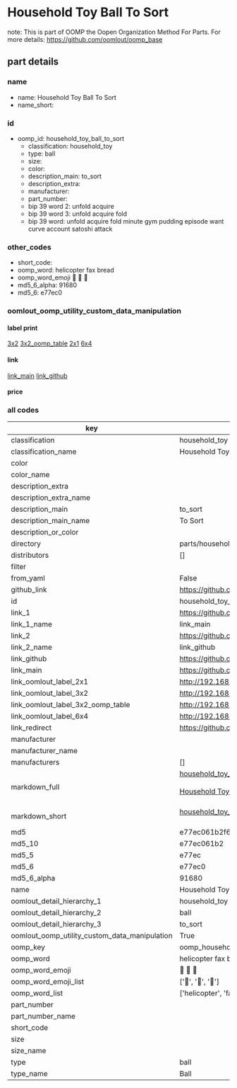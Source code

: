 # Household Toy Ball To Sort  

note: This is part of OOMP the Oopen Organization Method For Parts. For more details: https://github.com/oomlout/oomp_base

##  part details
  







### name
* name: Household Toy Ball To Sort
* name_short: 
### id
* oomp_id: household_toy_ball_to_sort
  * classification: household_toy
  * type: ball
  * size: 
  * color: 
  * description_main: to_sort
  * description_extra: 
  * manufacturer: 
  * part_number: 
  * bip 39 word 2: unfold acquire
  * bip 39 word 3: unfold acquire fold
  * bip 39 word: unfold acquire fold minute gym pudding episode want curve account satoshi attack

### other_codes
* short_code: 
* oomp_word: helicopter fax bread
* oomp_word_emoji :helicopter: :fax: :bread:
* md5_6_alpha: 91680
* md5_6: e77ec0






### oomlout_oomp_utility_custom_data_manipulation
#### label print
[3x2](http://192.168.1.245:1112/?label=oomp%2091680)
[3x2_oomp_table](http://192.168.1.108:1112/?label=oomp%2091680)
[2x1](http://192.168.1.242:1112/?label=oomp%2091680)
[6x4](http://192.168.1.55:1112/?label=oomp%2091680)    

#### link

[link_main](https://github.com/oomlout/oomlout_oomp_version_1_messy/tree/main/parts/household_toy_ball_to_sort) [link_github](https://github.com/oomlout/oomlout_oomp_version_1_messy/tree/main/parts/household_toy_ball_to_sort)                             

#### price







### all codes 
| key | value |  
| --- | --- |  
| classification | household_toy |  
| classification_name | Household Toy |  
| color |  |  
| color_name |  |  
| description_extra |  |  
| description_extra_name |  |  
| description_main | to_sort |  
| description_main_name | To Sort |  
| description_or_color |   |  
| directory | parts/household_toy_ball_to_sort |  
| distributors | [] |  
| filter |  |  
| from_yaml | False |  
| github_link | https://github.com/oomlout/oomlout_oomp_part_src/tree/main/parts/household_toy_ball_to_sort |  
| id | household_toy_ball_to_sort |  
| link_1 | https://github.com/oomlout/oomlout_oomp_version_1_messy/tree/main/parts/household_toy_ball_to_sort |  
| link_1_name | link_main |  
| link_2 | https://github.com/oomlout/oomlout_oomp_version_1_messy/tree/main/parts/household_toy_ball_to_sort |  
| link_2_name | link_github |  
| link_github | https://github.com/oomlout/oomlout_oomp_version_1_messy/tree/main/parts/household_toy_ball_to_sort |  
| link_main | https://github.com/oomlout/oomlout_oomp_version_1_messy/tree/main/parts/household_toy_ball_to_sort |  
| link_oomlout_label_2x1 | http://192.168.1.242:1112/?label=oomp%2091680 |  
| link_oomlout_label_3x2 | http://192.168.1.245:1112/?label=oomp%2091680 |  
| link_oomlout_label_3x2_oomp_table | http://192.168.1.108:1112/?label=oomp%2091680 |  
| link_oomlout_label_6x4 | http://192.168.1.55:1112/?label=oomp%2091680 |  
| link_redirect | https://github.com/oomlout/oomlout_oomp_version_1_messy/tree/main/parts/household_toy_ball_to_sort |  
| manufacturer |  |  
| manufacturer_name |  |  
| manufacturers | [] |  
| markdown_full | [household_toy_ball_to_sort](none)<br>[](none)<br>[Household Toy Ball To Sort](none)<br><br> |  
| markdown_short | [household_toy_ball_to_sort](none)<br><br> |  
| md5 | e77ec061b2f6e97eb4b408d4b5008f69 |  
| md5_10 | e77ec061b2 |  
| md5_5 | e77ec |  
| md5_6 | e77ec0 |  
| md5_6_alpha | 91680 |  
| name | Household Toy Ball To Sort |  
| oomlout_detail_hierarchy_1 | household_toy |  
| oomlout_detail_hierarchy_2 | ball |  
| oomlout_detail_hierarchy_3 | to_sort |  
| oomlout_oomp_utility_custom_data_manipulation | True |  
| oomp_key | oomp_household_toy_ball_to_sort |  
| oomp_word | helicopter fax bread |  
| oomp_word_emoji | :helicopter: :fax: :bread: |  
| oomp_word_emoji_list | [':helicopter:', ':fax:', ':bread:'] |  
| oomp_word_list | ['helicopter', 'fax', 'bread'] |  
| part_number |  |  
| part_number_name |  |  
| short_code |  |  
| size |  |  
| size_name |  |  
| type | ball |  
| type_name | Ball |  

